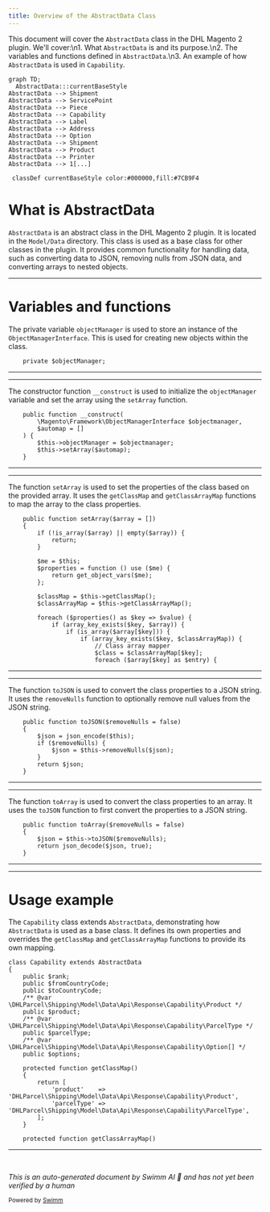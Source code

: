 ```yaml
---
title: Overview of the AbstractData Class
---
```

This document will cover the `AbstractData` class in the DHL Magento 2 plugin. We'll cover:\\n1. What `AbstractData` is and its purpose.\\n2. The variables and functions defined in `AbstractData`.\\n3. An example of how `AbstractData` is used in `Capability`.

```mermaid
graph TD;
  AbstractData:::currentBaseStyle
AbstractData --> Shipment
AbstractData --> ServicePoint
AbstractData --> Piece
AbstractData --> Capability
AbstractData --> Label
AbstractData --> Address
AbstractData --> Option
AbstractData --> Shipment
AbstractData --> Product
AbstractData --> Printer
AbstractData --> 1[...]

 classDef currentBaseStyle color:#000000,fill:#7CB9F4
```

# What is AbstractData

`AbstractData` is an abstract class in the DHL Magento 2 plugin. It is located in the `Model/Data` directory. This class is used as a base class for other classes in the plugin. It provides common functionality for handling data, such as converting data to JSON, removing nulls from JSON data, and converting arrays to nested objects.

<SwmSnippet path="/Model/Data/AbstractData.php" line="7">

---

# Variables and functions

The private variable `objectManager` is used to store an instance of the `ObjectManagerInterface`. This is used for creating new objects within the class.

```hack
    private $objectManager;
```

---

</SwmSnippet>

<SwmSnippet path="/Model/Data/AbstractData.php" line="9">

---

The constructor function `__construct` is used to initialize the `objectManager` variable and set the array using the `setArray` function.

```hack
    public function __construct(
        \Magento\Framework\ObjectManagerInterface $objectmanager,
        $automap = []
    ) {
        $this->objectManager = $objectmanager;
        $this->setArray($automap);
    }
```

---

</SwmSnippet>

<SwmSnippet path="/Model/Data/AbstractData.php" line="17">

---

The function `setArray` is used to set the properties of the class based on the provided array. It uses the `getClassMap` and `getClassArrayMap` functions to map the array to the class properties.

```hack
    public function setArray($array = [])
    {
        if (!is_array($array) || empty($array)) {
            return;
        }

        $me = $this;
        $properties = function () use ($me) {
            return get_object_vars($me);
        };

        $classMap = $this->getClassMap();
        $classArrayMap = $this->getClassArrayMap();

        foreach ($properties() as $key => $value) {
            if (array_key_exists($key, $array)) {
                if (is_array($array[$key])) {
                    if (array_key_exists($key, $classArrayMap)) {
                        // Class array mapper
                        $class = $classArrayMap[$key];
                        foreach ($array[$key] as $entry) {
```

---

</SwmSnippet>

<SwmSnippet path="/Model/Data/AbstractData.php" line="59">

---

The function `toJSON` is used to convert the class properties to a JSON string. It uses the `removeNulls` function to optionally remove null values from the JSON string.

```hack
    public function toJSON($removeNulls = false)
    {
        $json = json_encode($this);
        if ($removeNulls) {
            $json = $this->removeNulls($json);
        }
        return $json;
    }
```

---

</SwmSnippet>

<SwmSnippet path="/Model/Data/AbstractData.php" line="68">

---

The function `toArray` is used to convert the class properties to an array. It uses the `toJSON` function to first convert the properties to a JSON string.

```hack
    public function toArray($removeNulls = false)
    {
        $json = $this->toJSON($removeNulls);
        return json_decode($json, true);
    }
```

---

</SwmSnippet>

<SwmSnippet path="/Model/Data/Api/Response/Capability.php" line="7">

---

# Usage example

The `Capability` class extends `AbstractData`, demonstrating how `AbstractData` is used as a base class. It defines its own properties and overrides the `getClassMap` and `getClassArrayMap` functions to provide its own mapping.

```hack
class Capability extends AbstractData
{
    public $rank;
    public $fromCountryCode;
    public $toCountryCode;
    /** @var \DHLParcel\Shipping\Model\Data\Api\Response\Capability\Product */
    public $product;
    /** @var \DHLParcel\Shipping\Model\Data\Api\Response\Capability\ParcelType */
    public $parcelType;
    /** @var \DHLParcel\Shipping\Model\Data\Api\Response\Capability\Option[] */
    public $options;

    protected function getClassMap()
    {
        return [
            'product'    => 'DHLParcel\Shipping\Model\Data\Api\Response\Capability\Product',
            'parcelType' => 'DHLParcel\Shipping\Model\Data\Api\Response\Capability\ParcelType',
        ];
    }

    protected function getClassArrayMap()
```

---

</SwmSnippet>

&nbsp;

*This is an auto-generated document by Swimm AI 🌊 and has not yet been verified by a human*

<SwmMeta version="3.0.0" repo-id="Z2l0aHViJTNBJTNBZGhsLW1hZ2VudG8yLXBsdWdpbiUzQSUzQWdpbGFkbmF2b3Q=" repo-name="dhl-magento2-plugin"><sup>Powered by [Swimm](/)</sup></SwmMeta>
